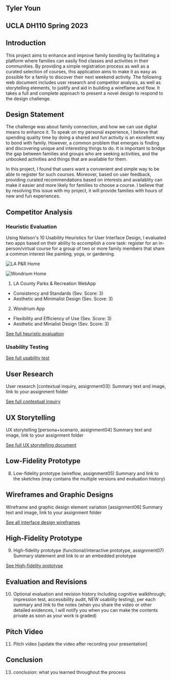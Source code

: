 
## Tyler Youn

## UCLA DH110 Spring 2023

## Introduction 

This project aims to enhance and improve family bonding by facilitating a platform where families can easily find classes and activities in their communities. By providing a simple registration process as well as a curated selection of courses, this application aims to make it as easy as possible for a family to discover their next weekend activity. The following web document includes user research and competitor analysis, as well as storytelling elements, to justify and aid in building a wireflame and flow. It takes a full and complete approach to present a novel design to respond to the design challenge.  

## Design Statement

The challenge was about family connection, and how we can use digital means to enhance it. To speak on my personal experience, I believe that spending quality time by doing a shared and fun activity is an excellent way to bond with family. However, a common problem that emerges is finding and discovering unique and interesting things to do. It is important to bridge the gap between families and groups who are seeking activities, and the unbooked activities and things that are available for them. 

In this project, I found that users want a convenient and simple way to be able to register for such courses. Moreover, based on user feedback, providing curated recommendations based on interests and availablity can make it easier and more likely for families to choose a course. I believe that by resolving this issue with my project, it will provide families with hours of new and fun experiences. 

## Competitor Analysis 

### Heuristic Evaluation

Using Nielson's 10 Usability Heuristics for User Interface Design, I evaluated two apps based on their ability to accomplish a core task: register for an in-person/virtual course for a group of two or more family members that share a common interest like painting, yoga, or gardening. 

![LA P&R Home](../ASSIGNMENT01/img/homepage.PNG)

![Wondrium Home](../ASSIGNMENT01/img/IMG_2717.PNG)

1. LA County Parks & Recreation WebApp
 - Consistency and Standards (Sev. Score: 3)
 - Aesthetic and Minimalist Design (Sev. Score: 3)
2. Wondrium App
- Flexibility and Efficiency of Use (Sev. Score: 3)
- Aesthetic and Minialist Design (Sev. Score: 3)

[See full heuristic evaluation]()

### Usability Testing

[See full usability test]()

## User Research

User research [contextual inquiry, assignment03]:
Summary text and image, link to your assignment folder

[See full contextual inquiry]()

## UX Storytelling

UX storytelling [persona+scenario, assignment04]
Summary text and image, link to your assignment folder

[See full UX storytelling document]()


## Low-Fidelity Prototype

8) Low-fidelity prototype (wireflow, assignment05)
Summary and link to the sketches (may contains the multiple versions and evaluation history)


## Wireframes and Graphic Designs

Wireframe and graphic design element variation [assignment06]
Summary text and image, link to your assignment folder

[See all interface design wireframes]()

## High-Fidelity Prototype

9) High-fidelity prototype (functional/interactive prototype, assignment07)
Summary statement and link to or an embedded prototype

[See High-fidelity prototype]()

## Evaluation and Revisions
10) Optional evaluation and revision history 
Including cognitive walkthrough; impression test, accessibility audit, NEW usability testing), per each summary and link to the notes (when you share the video or other detailed evidences, I will notify you when you can make the contents private as soon as your work is graded)

## Pitch Video
11) Pitch video [update the video after recording your presentation]

## Conclusion
13) conclusion: what you learned throughout the process



